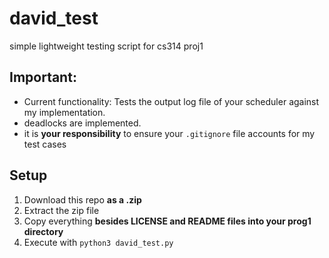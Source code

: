 # david_test
simple lightweight testing script for cs314 proj1

## Important:
- Current functionality: Tests the output log file of your scheduler against my implementation.
- deadlocks are implemented.
- it is **your responsibility** to ensure your `.gitignore` file accounts for my test cases

## Setup
1. Download this repo **as a .zip**
2. Extract the zip file
3. Copy everything **besides LICENSE and README files into your prog1 directory**
4. Execute with `python3 david_test.py`
